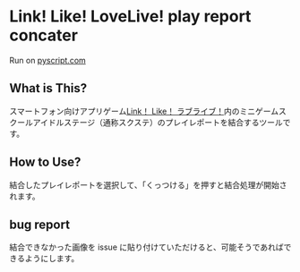 # Link! Like! LoveLive! play report concater

Run on [pyscript.com](https://pyscript.com/@ugis2001/concat-playreport/latest)

## What is This?

スマートフォン向けアプリゲーム[Link！ Like！ ラブライブ！](https://www.lovelive-anime.jp/hasunosora/)内のミニゲームスクールアイドルステージ（通称スクステ）のプレイレポートを結合するツールです。

## How to Use?

結合したプレイレポートを選択して、「くっつける」を押すと結合処理が開始されます。

## bug report

結合できなかった画像を issue に貼り付けていただけると、可能そうであればできるようにします。
